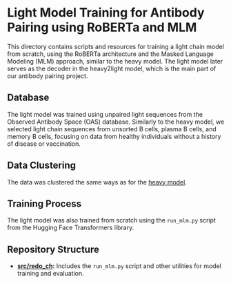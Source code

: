# Light Model Training for Antibody Pairing using RoBERTa and MLM

This directory contains scripts and resources for training a light chain model from scratch, using the RoBERTa architecture and the Masked Language Modeling (MLM) approach, similar to the heavy model. The light model later serves as the decoder in the heavy2light model, which is the main part of our antibody pairing project.

## Database

The light model was trained using unpaired light sequences from the Observed Antibody Space (OAS) database. Similarly to the heavy model, we selected light chain sequences from unsorted B cells, plasma B cells, and memory B cells, focusing on data from healthy individuals without a history of disease or vaccination.

## Data Clustering

The data was clustered the same ways as for the [heavy model](https://github.com/leaBroe/BERT_for_antibody_pairing/tree/master/heavy_model).

## Training Process

The light model was also trained from scratch using the `run_mlm.py` script from the Hugging Face Transformers library. 

## Repository Structure

- **[src/redo_ch](https://github.com/leaBroe/BERT_for_antibody_pairing/tree/master/light_model/src/redo_ch):** Includes the `run_mlm.py` script and other utilities for model training and evaluation.
